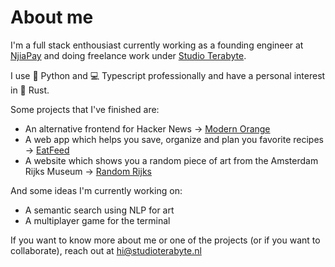 # About me

I'm a full stack enthousiast currently working as a founding engineer at [NjiaPay](https://www.njiapay.com/) and doing freelance work under [Studio Terabyte](https://studioterabyte.nl/).

I use 🐍 Python and 💻 Typescript professionally and have a personal interest in 🦀 Rust.

Some projects that I've finished are:

- An alternative frontend for Hacker News → [Modern Orange](https://modernorange.io/)
- A web app which helps you save, organize and plan you favorite recipes → [EatFeed](https://eatfeed.app/)
- A website which shows you a random piece of art from the Amsterdam Rijks Museum → [Random Rijks](https://randomrijks.com/)

And some ideas I'm currently working on:

- A semantic search using NLP for art
- A multiplayer game for the terminal

If you want to know more about me or one of the projects (or if you want to collaborate), reach out at [hi@studioterabyte.nl](mailto:hi@studioterabyte.nl)
